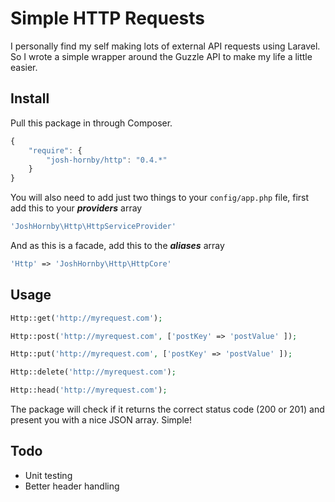 # Simple HTTP Requests

I personally find my self making lots of external API requests using Laravel. So I wrote a simple wrapper around the Guzzle API to make my life a little easier.

## Install

Pull this package in through Composer.

```js
{
    "require": {
        "josh-hornby/http": "0.4.*"
    }
}
```

You will also need to add just two things to your ```config/app.php``` file, first add this to your ***providers*** array

```php
'JoshHornby\Http\HttpServiceProvider'
```

And as this is a facade, add this to the ***aliases*** array

```php
'Http' => 'JoshHornby\Http\HttpCore'
```

## Usage

```php
Http::get('http://myrequest.com');
```

```php
Http::post('http://myrequest.com', ['postKey' => 'postValue' ]);
```

```php
Http::put('http://myrequest.com', ['postKey' => 'postValue' ]);
```

```php
Http::delete('http://myrequest.com');
```

```php
Http::head('http://myrequest.com');
```

The package will check if it returns the correct status code (200 or 201) and present you with a nice JSON array. Simple!

## Todo

- Unit testing
- Better header handling


